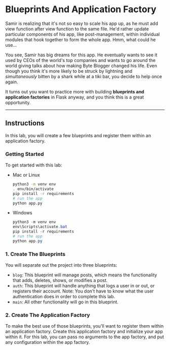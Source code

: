 # Blueprints And Application Factory

Samir is realizing that it's not so easy to scale his app up, as he must add view function after view function to the same file. He'd rather update particular components of his app, like post-management, within individual modules that hook together to form the whole app. Hmm, what could he use...

You see, Samir has big dreams for this app. He eventually wants to see it used by CEOs of the world's top companies and wants to go around the world giving talks about how making Byte Blogger changed his life. Even though you think it's more likely to be struck by lightning and *simultaneously* bitten by a shark while at a tiki bar, you decide to help once again.

It turns out you want to practice more with building **blueprints and application factories** in Flask anyway, and you think this is a great opportunity.

___

## Instructions

In this lab, you will create a few blueprints and register them within an application factory.

### Getting Started

To get started with this lab:

- Mac or Linux
  ```bash
  python3 -m venv env
  . env/bin/activate
  pip install -r requirements
  # run the app
  python app.py
  ```

- Windows
  ```powershell
  python3 -m venv env
  env\Scripts\activate.bat
  pip install -r requirements
  # run the app
  python app.py
  ```

### 1. Create The Blueprints

You will separate out the project into three blueprints:

- `blog`: This blueprint will manage posts, which means the functionality that adds, deletes, shows, or modifies a post.
- `auth`: This blueprint will handle anything that logs a user in or out, or registers their account. Note: You don't have to know what the user authentication does in order to complete this lab.
- `main`: All other functionality will go in this blueprint.

### 2. Create The Application Factory

To make the best use of those blueprints, you'll want to register them within an application factory. Create this application factory and initialize your app within it. For this lab, you can pass no arguments to the app factory, and put any configuration within the app factory.
